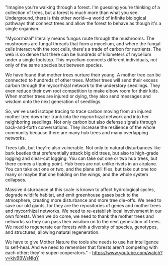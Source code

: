 "Imagine you're walking through a forest. I'm guessing you're thinking of a collection of trees, but a forest is much more than what you see. Underground, there is this other world—a world of infinite biological pathways that connect trees and allow the forest to behave as though it's a single organism.

"Mycorrhizal" literally means fungus route through the mushrooms. The mushrooms are fungal threads that form a mycelium, and where the fungal cells interact with the root cells, there's a trade of carbon for nutrients. The web is so dense that there can be hundreds of kilometers of mycelium under a single footstep. This mycelium connects different individuals, not only of the same species but between species.

We have found that mother trees nurture their young. A mother tree can be connected to hundreds of other trees. Mother trees will send their excess carbon through the mycorrhizal network to the understory seedlings. They even reduce their own root competition to make elbow room for their kids. When mother trees are injured or dying, they also send messages and wisdom onto the next generation of seedlings.

So, we've used isotope tracing to trace carbon moving from an injured mother tree down her trunk into the mycorrhizal network and into her neighboring seedlings. Not only carbon but also defense signals through back-and-forth conversations. They increase the resilience of the whole community because there are many hub trees and many overlapping networks.

Trees talk, but they're also vulnerable. Not only to natural disturbances like bark beetles that preferentially attack big old trees, but also to high-grade logging and clear-cut logging. You can take out one or two hub trees, but there comes a tipping point. Hub trees are not unlike rivets in an airplane. You can take out one or two, and the plane still flies, but take out one too many or maybe that one holding on the wings, and the whole system collapses.

Massive disturbance at this scale is known to affect hydrological cycles, degrade wildlife habitat, and emit greenhouse gases back to the atmosphere, creating more disturbance and more tree die-offs. We need to save our old giants, for they are the repositories of genes and mother trees and mycorrhizal networks. We need to re-establish local involvement in our own forests. When we do come, we need to thank the mother trees and networks so they can pass their wisdom on to the next generation of trees. We need to regenerate our forests with a diversity of species, genotypes, and structures, allowing natural regeneration.

We have to give Mother Nature the tools she needs to use her intelligence to self-heal. And we need to remember that forests aren't competing with each other; they're super-cooperators." - https://www.youtube.com/watch?v=kjvBBWsNIgY
